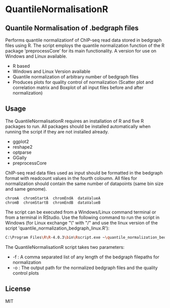 # QuantileNormalisationR
## Quantile Normalisation of .bedgraph files

Performs quantile normalizationf of ChIP-seq read data stored in bedgraph files using R. The script employs the quantile normalization function of the R package ‘preprocessCore’ for its main functionality. A version for use on Windows and Linux available.

- R based
- Windows and Linux Version available
- Quantile normalization of arbitrary number of bedgraph files
- Produces plots for quality control of normalization (Scatter plot and correlation matrix and Boxplot of all input files before and after normalization)


## Usage
The QuantileNormalisationR requires an installation of R and five R packages to run. All packages should be installed automatically when running the script if they are not installed already.
- ggplot2
- reshape2
- optparse
- GGally
- preprocessCore

ChIP-seq read data files used as input should be formatted in the bedgraph format with readcount values in the fourth coloumn. All files for normalization should contain the same number of datapoints (same bin size and same genome).
```
chromA  chromStartA  chromEndA  dataValueA
chromB  chromStartB  chromEndB  dataValueB
```

The script can be executed from a Windows/Linux command terminal or from a terminal in RStudio. Use the following command to run the script in Windows (for Linux exchange "\\" with "/" and use the linux version of the script 'quantile_normalization_bedgraph_linux.R'):

```sh
C:\Program Files\R\R-4.0.3\bin\Rscript.exe ~\quantile_normalization_bedgraph_windows.R -f ~\Control.bedgraph,~\Experiment1.bedgraph,~\Experiment2.bedgraph -o ~\Normalization_output
```
The QuantileNormalisationR script takes two parameters:

- -f : A comma separated list of any length of the bedgraph filepaths for normalization
- -o : The output path for the normalized bedgraph files and the quality control plots


## License

MIT
